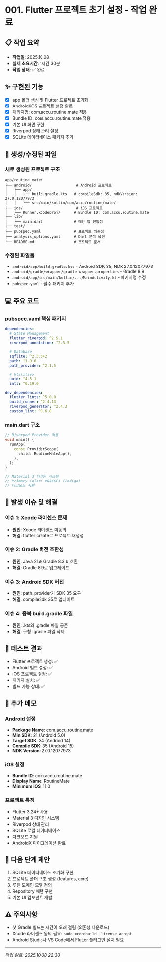 # 001. Flutter 프로젝트 초기 설정 - 작업 완료

## 📋 작업 요약
- **작업일**: 2025.10.08
- **실제 소요시간**: 1시간 30분
- **작업 상태**: ✅ 완료

## ✨ 구현된 기능
- [x] app 폴더 생성 및 Flutter 프로젝트 초기화
- [x] Android/iOS 프로젝트 설정 완료
- [x] 패키지명: com.accu.routine.mate 적용
- [x] Bundle ID: com.accu.routine.mate 적용
- [x] 기본 UI 화면 구현
- [x] Riverpod 상태 관리 설정
- [x] SQLite 데이터베이스 패키지 추가

## 📁 생성/수정된 파일

### 새로 생성된 프로젝트 구조
```
app/routine_mate/
├── android/                    # Android 프로젝트
│   ├── app/
│   │   ├── build.gradle.kts   # compileSdk: 35, ndkVersion: 27.0.12077973
│   │   └── src/main/kotlin/com/accu/routine/mate/
├── ios/                        # iOS 프로젝트
│   └── Runner.xcodeproj/      # Bundle ID: com.accu.routine.mate
├── lib/
│   └── main.dart              # 메인 앱 진입점
├── test/
├── pubspec.yaml               # 프로젝트 의존성
├── analysis_options.yaml      # Dart 분석 옵션
└── README.md                  # 프로젝트 문서
```

### 수정된 파일들
- `android/app/build.gradle.kts` - Android SDK 35, NDK 27.0.12077973
- `android/gradle/wrapper/gradle-wrapper.properties` - Gradle 8.9
- `android/app/src/main/kotlin/.../MainActivity.kt` - 패키지명 수정
- `pubspec.yaml` - 필수 패키지 추가

## 💻 주요 코드

### pubspec.yaml 핵심 패키지
```yaml
dependencies:
  # State Management
  flutter_riverpod: ^2.5.1
  riverpod_annotation: ^2.3.5

  # Database
  sqflite: ^2.3.3+2
  path: ^1.9.0
  path_provider: ^2.1.5

  # Utilities
  uuid: ^4.5.1
  intl: ^0.19.0

dev_dependencies:
  flutter_lints: ^5.0.0
  build_runner: ^2.4.13
  riverpod_generator: ^2.4.3
  custom_lint: ^0.6.8
```

### main.dart 구조
```dart
// Riverpod Provider 적용
void main() {
  runApp(
    const ProviderScope(
      child: RoutineMateApp(),
    ),
  );
}

// Material 3 디자인 시스템
// Primary Color: #6366F1 (Indigo)
// 다크모드 지원
```

## 🐛 발생 이슈 및 해결

### 이슈 1: Xcode 라이센스 문제
- **원인**: Xcode 라이센스 미동의
- **해결**: flutter create로 프로젝트 재생성

### 이슈 2: Gradle 버전 호환성
- **원인**: Java 21과 Gradle 8.3 비호환
- **해결**: Gradle 8.9로 업그레이드

### 이슈 3: Android SDK 버전
- **원인**: path_provider가 SDK 35 요구
- **해결**: compileSdk 35로 업데이트

### 이슈 4: 중복 build.gradle 파일
- **원인**: .kts와 .gradle 파일 공존
- **해결**: 구형 .gradle 파일 삭제

## 🧪 테스트 결과
- Flutter 프로젝트 생성: ✅
- Android 빌드 설정: ✅
- iOS 프로젝트 설정: ✅
- 패키지 설치: ✅
- 빌드 가능 상태: ✅

## 📝 추가 메모

### Android 설정
- **Package Name**: com.accu.routine.mate
- **Min SDK**: 21 (Android 5.0)
- **Target SDK**: 34 (Android 14)
- **Compile SDK**: 35 (Android 15)
- **NDK Version**: 27.0.12077973

### iOS 설정
- **Bundle ID**: com.accu.routine.mate
- **Display Name**: RoutineMate
- **Minimum iOS**: 11.0

### 프로젝트 특징
- Flutter 3.24+ 사용
- Material 3 디자인 시스템
- Riverpod 상태 관리
- SQLite 로컬 데이터베이스
- 다크모드 지원
- AndroidX 마이그레이션 완료

## 🚀 다음 단계 제안
1. SQLite 데이터베이스 초기화 구현
2. 프로젝트 폴더 구조 생성 (features, core)
3. 루틴 도메인 모델 정의
4. Repository 패턴 구현
5. 기본 UI 컴포넌트 개발

## ⚠️ 주의사항
- 첫 Gradle 빌드는 시간이 오래 걸림 (의존성 다운로드)
- Xcode 라이센스 동의 필요: `sudo xcodebuild -license accept`
- Android Studio나 VS Code에서 Flutter 플러그인 설치 필요

---

*작업 완료: 2025.10.08 22:30*